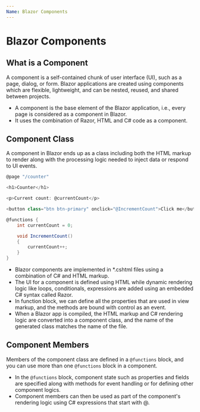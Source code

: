 ```yaml
---
Name: Blazor Components
---
```


# Blazor Components

## What is a Component

A component is a self-contained chunk of user interface (UI), such as a page, dialog, or form. Blazor applications are created using components which are flexible, lightweight, and can be nested, reused, and shared between projects.

 - A component is the base element of the Blazor application, i.e., every page is considered as a component in Blazor. 
 - It uses the combination of Razor, HTML and C# code as a component.

## Component Class

A component in Blazor ends up as a class including both the HTML markup to render along with the processing logic needed to inject data or respond to UI events.

```csharp
@page "/counter"

<h1>Counter</h1>

<p>Current count: @currentCount</p>

<button class="btn btn-primary" onclick="@IncrementCount">Click me</button>

@functions {
    int currentCount = 0;

    void IncrementCount()
    {
        currentCount++;
    }
}
```
 - Blazor components are implemented in *.cshtml files using a combination of C# and HTML markup. 
 - The UI for a component is defined using HTML while dynamic rendering logic like loops, conditionals, expressions are added using an embedded C# syntax called Razor.
 - In function block, we can define all the properties that are used in view markup, and the methods are bound with control as an event.
 - When a Blazor app is compiled, the HTML markup and C# rendering logic are converted into a component class, and the name of the generated class matches the name of the file.

## Component Members

Members of the component class are defined in a `@functions` block, and you can use more than one `@functions` block in a component. 

 - In the `@functions` block, component state such as properties and fields are specified along with methods for event handling or for defining other component logics.
 - Component members can then be used as part of the component's rendering logic using C# expressions that start with @. 
